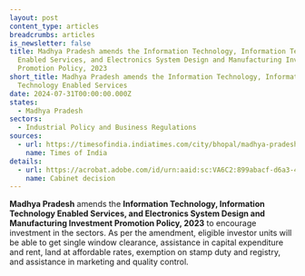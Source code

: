 ```yaml
---
layout: post
content_type: articles
breadcrumbs: articles
is_newsletter: false
title: Madhya Pradesh amends the Information Technology, Information Technology
  Enabled Services, and Electronics System Design and Manufacturing Investment
  Promotion Policy, 2023
short_title: Madhya Pradesh amends the Information Technology, Information
  Technology Enabled Services
date: 2024-07-31T00:00:00.000Z
states:
  - Madhya Pradesh
sectors:
  - Industrial Policy and Business Regulations
sources:
  - url: https://timesofindia.indiatimes.com/city/bhopal/madhya-pradesh-it-policy-amendment-and-investment-incentives/articleshow/111972074.cms
    name: Times of India
details:
  - url: https://acrobat.adobe.com/id/urn:aaid:sc:VA6C2:899abacf-d6a3-4755-8112-3875ea4fd0e2
    name: Cabinet decision
---
```

**Madhya Pradesh** amends the **Information Technology, Information Technology Enabled Services, and Electronics System Design and Manufacturing Investment Promotion Policy, 2023** to encourage investment in the sectors. As per the amendment, eligible investor units will be able to get single window clearance, assistance in capital expenditure and rent, land at affordable rates, exemption on stamp duty and registry, and assistance in marketing and quality control.
